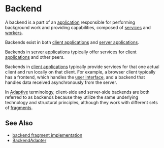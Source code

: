# Backend

A backend is a part of an [application](def://) responsible for performing background work and providing capabilities,
composed of [services](def://) and [workers](def://). 

Backends exist in both [client applications](def://) and [server applications](def://).

Backends in [server applications](def://) typically offer services for [client applications](def://) and other peers.

Backends in [client applications](def://) typically provide services for that one actual client and run locally
on that client. For example, a browser client typically has a frontend, which handles the [user interface](def://),
and a backend that handles data received asynchronously from the server.

In [Adaptive](def://) terminology, client-side and server-side backends are both referred to as backends because
they utilize the same underlying technology and structural principles, although they work with different 
sets of [fragments](def://).

## See Also

- [backend fragment implementation](def://)
- [BackendAdapter](class://)